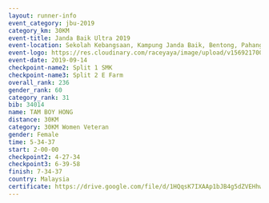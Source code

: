 ```yaml
---
layout: runner-info 
event_category: jbu-2019 
category_km: 30KM 
event-title: Janda Baik Ultra 2019
event-location: Sekolah Kebangsaan, Kampung Janda Baik, Bentong, Pahang, Malaysia 
event-logo: https://res.cloudinary.com/raceyaya/image/upload/v1569217009/logo/janda-baik_vch1pc.jpg 
event-date: 2019-09-14 
checkpoint-name2: Split 1 SMK 
checkpoint-name3: Split 2 E Farm 
overall_rank: 236
gender_rank: 60
category_rank: 31
bib: 34014
name: TAM BOY HONG
distance: 30KM
category: 30KM Women Veteran
gender: Female
time: 5-34-37
start: 2-00-00
checkpoint2: 4-27-34
checkpoint3: 6-39-58
finish: 7-34-37
country: Malaysia
certificate: https://drive.google.com/file/d/1HQqsK7IXAAp1bJB4g5dZVEHhwI8eAbZ7/view?usp=sharing
---
```

